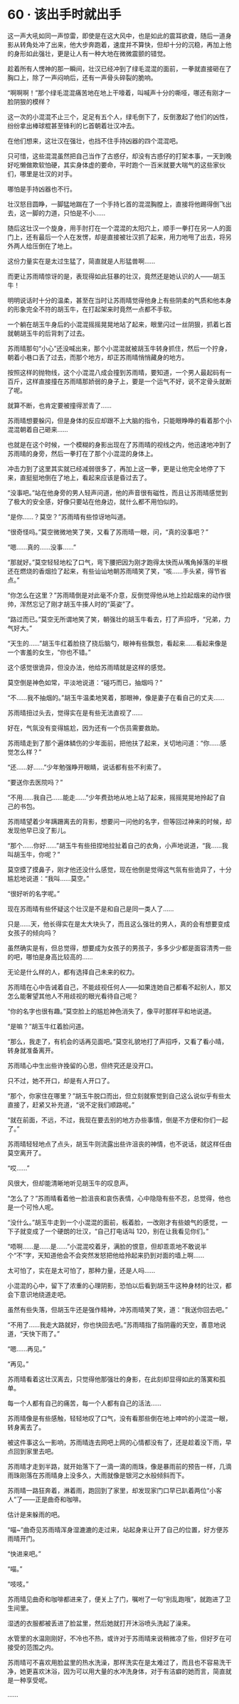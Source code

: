 # 60 · 该出手时就出手

这一声大吼如同一声惊雷，即使是在这大风中，也是如此的震耳欲聋，随后一道身影从转角处冲了出来，他大步奔跑着，速度并不算快，但却十分的沉稳，再加上他的身形如此强壮，更是让人有一种大地在微微震颤的错觉。

趁着所有人愣神的那一瞬间，壮汉已经冲到了绿毛混混的面前，一拳就直接砸在了胸口上，除了一声闷响后，还有一声骨头碎裂的脆响。

“啊啊啊！”那个绿毛混混痛苦地在地上干嚎着，叫喊声十分的嘶哑，哪还有刚才一脸阴狠的模样？

这一次的小混混不止三个，足足有五个人，绿毛倒下了，反倒激起了他们的凶性，纷纷拿出棒球棍甚至锋利的匕首朝着壮汉冲去。

在他们想来，这壮汉在强壮，也挡不住手持凶器的四个混混吧。

只可惜，这些混混虽然把自己当作了古惑仔，却没有古惑仔的打架本事，一天到晚好吃懒做欺软怕硬，其实身体虚的要命，平时跑个一百米就要大喘气的这些家伙们，哪里是壮汉的对手。

哪怕是手持凶器也不行。

壮汉怒目圆睁，一脚猛地踹在了一个手持匕首的混混胸膛上，直接将他踢得倒飞出去，这一脚的力道，只怕是不小……

随后这壮汉一个旋身，用手肘打在一个混混的太阳穴上，顺手一拳打在另一人的面门上，还有最后一个人在发愣，却是直接被壮汉抓了起来，用力地甩了出去，将另外两人给压倒在了地上。

这份力量实在是太过生猛了，简直就是人形猛兽啊……

而更让苏雨晴惊讶的是，表现得如此狂暴的壮汉，竟然还是她认识的人——胡玉牛！

明明说话时十分的温柔，甚至在当时让苏雨晴觉得他身上有些阴柔的气质和他本身的形象完全不符的胡玉牛，在打起架来时竟然一点都不手软。

一个躺在胡玉牛身后的小混混摇摇晃晃地站了起来，眼里闪过一丝阴狠，抓着匕首就朝胡玉牛的后背刺了过去。

苏雨晴那句“小心”还没喊出来，那个小混混就被胡玉牛转身抓住，然后一个拧身，朝着小巷口丢了过去，而那个地方，却正苏雨晴悄悄藏身的地方。

按照这样的抛物线，这个小混混八成会撞到苏雨晴，要知道，一个男人最起码有一百斤，这样直接撞在苏雨晴那娇弱的身子上，要是一个运气不好，说不定骨头就断了呢。

就算不断，也肯定要被撞得淤青了……

苏雨晴想要躲闪，但是身体的反应却跟不上大脑的指令，只能眼睁睁的看着那个小混混朝着自己砸来……

也就是在这个时候，一个模糊的身影出现在了苏雨晴的视线之内，他迅速地冲到了苏雨晴的身旁，然后一拳打在了那个小混混的身体上。

冲击力到了这里其实就已经减弱很多了，再加上这一拳，更是让他完全地停了下来，直挺挺地倒在了地上，看起来应该是昏过去了。

“没事吧。”站在他身旁的男人轻声问道，他的声音很有磁性，而且让苏雨晴感觉到了极大的安全感，好像只要站在他身边，就什么都不用怕似的。

“是你……？莫空？”苏雨晴有些惊讶地叫道。

“很奇怪吗。”莫空微微地笑了笑，又看了苏雨晴一眼，问，“真的没事吧？”

“嗯……真的……没事……”

“那就好。”莫空轻轻地松了口气，弯下腰把因为刚才跑得太快而从嘴角掉落的半根还在燃烧的香烟捡了起来，有些讪讪地朝苏雨晴笑了笑，“咳……手头紧，得节省点。”

“你怎么在这里？”苏雨晴倒是对此毫不介意，反倒觉得他从地上捡起烟来的动作很帅，浑然忘记了刚才胡玉牛揍人时的“英姿”了。

“路过而已。”莫空无所谓地笑了笑，朝强壮的胡玉牛看去，打了声招呼，“兄弟，力气好大。”

“天生的……”胡玉牛红着脸挠了挠后脑勺，眼神有些飘忽，看起来……看起来像是一个害羞的女生，“你也不错。”

这个感觉很诡异，但没办法，他给苏雨晴就是这样的感觉。

莫空倒是神色如常，平淡地说道：“碰巧而已，抽烟吗？”

“不……我不抽烟的。”胡玉牛温柔地笑着，那眼神，像是妻子在看自己的丈夫……

苏雨晴扭过头去，觉得实在是有些无法直视了……

好在，气氛没有变得尴尬，因为还有一个伤员需要救助。

苏雨晴走到了那个遍体鳞伤的少年面前，把他扶了起来，关切地问道：“你……感觉怎么样？”

“还……好……”少年勉强睁开眼睛，说话都有些不利索了。

“要送你去医院吗？”

“不用……我自己……能走……”少年费劲地从地上站了起来，摇摇晃晃地拎起了自己的书包。

苏雨晴望着少年蹒跚离去的背影，想要问一问他的名字，但等回过神来的时候，却发现他早已没了影儿。

“那个……你好……”胡玉牛有些扭捏地拉扯着自己的衣角，小声地说道，“我……我叫胡玉牛，你呢？”

莫空摸了摸鼻子，刚才他还没什么感觉，现在他倒是觉得这气氛有些诡异了，十分尴尬地说道：“我叫……莫空。”

“很好听的名字呢。”

现在苏雨晴有些怀疑这个壮汉是不是和自己是同一类人了……

只是……天，他长得实在是太大块头了，而且这么强壮的男人，真的会有想要变成女孩子的倾向吗？

虽然确实是有，但总觉得，想要成为女孩子的男孩子，多多少少都是面容清秀一些的吧，哪怕是身高比较高的……

无论是什么样的人，都有选择自己未来的权力。

苏雨晴在心中告诫着自己，不能歧视任何人——如果连她自己都看不起别人，那又怎么能奢望其他人不用歧视的眼光看待自己呢？

“你的名字也很有趣。”莫空脸上的尴尬神色消失了，像平时那样平和地说道。

“是嘛？”胡玉牛红着脸问道。

“那么，我走了，有机会的话再见面吧。”莫空礼貌地打了声招呼，又看了看小晴，转身就准备离开。

苏雨晴心中生出些许挽留的心思，但终究还是没开口。

只不过，她不开口，却是有人开口了。

“那个，你家住在哪里？”胡玉牛脱口而出，但立刻就察觉到自己这么说似乎有些太直接了，赶紧又补充道，“说不定我们顺路呢。”

“就在前面，不远，不过，我现在要去别的地方办些事情，倒是不方便和你们一起了。”

苏雨晴轻轻地点了点头，胡玉牛则流露出些许沮丧的神情，也不说话，就这样任由莫空离开了。

“哎……”

风很大，但却能清晰地听见胡玉牛的叹息声。

“怎么了？”苏雨晴看着他一脸沮丧和哀伤表情，心中隐隐有些不忍，总觉得，他也是一个可怜人呢。

“没什么。”胡玉牛走到一个小混混的面前，板着脸，一改刚才有些娘气的感觉，一下子就变成了一个硬朗的壮汉，“自己打电话叫 120，别在让我看见你们。”

“唔啊……是……是……”小混混咬着牙，满脸的恨意，但却乖乖地不敢说半个“不”字，天知道他会不会突然发怒把他给拎起来扔到对面的墙上啊……

太可怕了，实在是太可怕了，那种力量，还是人吗……

小混混的心中，留下了浓重的心理阴影，恐怕以后看到胡玉牛这种身材的壮汉，都会下意识地绕道走吧。

虽然有些失落，但胡玉牛还是强作精神，冲苏雨晴笑了笑，道：“我送你回去吧。”

“不用了……我走大路就好，你也快回去吧。”苏雨晴指了指阴霾的天空，善意地说道，“天快下雨了。”

“嗯……再见。”

“再见。”

苏雨晴看着这壮汉离去，只觉得他那强壮的身影，在此刻却显得如此的落寞和孤单。

每一个人都有自己的痛苦，每一个人都有自己的活法……

苏雨晴像是有些感触，轻轻地叹了口气，没有看那些倒在地上呻吟的小混混一眼，转身离去了。

被这件事这么一影响，苏雨晴连去网吧上网的心情都没有了，还是趁着没下雨，早点回到家里去吧。

苏雨晴才走到半路，就开始落下了一滴一滴的雨珠，像是暴雨前的预告一样，几滴雨珠刚落在苏雨晴身上没多久，大雨就像是银河之水般倾斜而下。

苏雨晴一路狂奔着，淋着雨，跑回到了家里，却发现家门口早已趴着两位“小客人”了——正是曲奇和咖啡。

估计是来躲雨的吧。

“喵~”曲奇见苏雨晴浑身湿漉漉的走过来，站起身来让开了自己的位置，好方便苏雨晴开门。

“快进来吧。”

“喵。”

“吱吱。”

苏雨晴见曲奇和咖啡都进来了，便关上了门，嘱咐了一句“别乱跑哦”，就跑进了卫生间里。

湿透的衣服都被丢进了脸盆里，然后她就打开沐浴喷头洗起了澡来。

水管里的水温刚刚好，不冷也不热，或许对于苏雨晴来说稍微凉了些，但好歹在可接受的范围之内。

苏雨晴可不喜欢用脸盆里的热水洗澡，那样洗实在是太难过了，而且也不容易洗干净，她更喜欢沐浴，因为可以用大量的水冲洗身体，对于有洁癖的她而言，简直就是一种享受呢。

……
